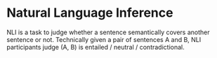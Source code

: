 Natural Language Inference
===========

NLI is a task to judge whether a sentence semantically covers another sentence or not. Technically given a pair of sentences A and B, NLI participants judge (A, B) is entailed / neutral / contradictional.
